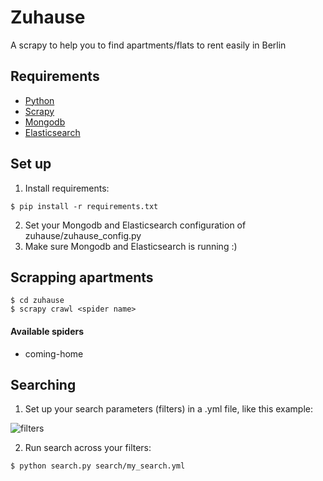 # Zuhause
A scrapy to help you to find apartments/flats to rent easily in Berlin

## Requirements

* [Python](https://www.python.org)
* [Scrapy](https://scrapy.org)
* [Mongodb](https://www.mongodb.com)
* [Elasticsearch](https://www.elastic.co)

## Set up

1. Install requirements:
```
$ pip install -r requirements.txt
```
2. Set your Mongodb and Elasticsearch configuration of zuhause/zuhause_config.py
3. Make sure Mongodb and Elasticsearch is running :)

## Scrapping apartments
```
$ cd zuhause
$ scrapy crawl <spider name>
```
#### Available spiders
* coming-home

## Searching

1. Set up your search parameters (filters) in a .yml file, like this example:

![filters](http://thecodeknight.herokuapp.com/img/search_filter.png)

2. Run search across your filters:
```
$ python search.py search/my_search.yml
```
